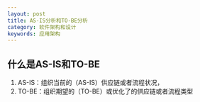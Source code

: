 ```yaml
---
layout: post
title: AS-IS分析和TO-BE分析
category: 软件架构和设计
keywords: 应用架构
---
```


## 什么是AS-IS和TO-BE
1. AS-IS：组织当前的（AS-IS）供应链或者流程状况，
2. TO-BE：组织期望的（TO-BE）或优化了的供应链或者流程类型